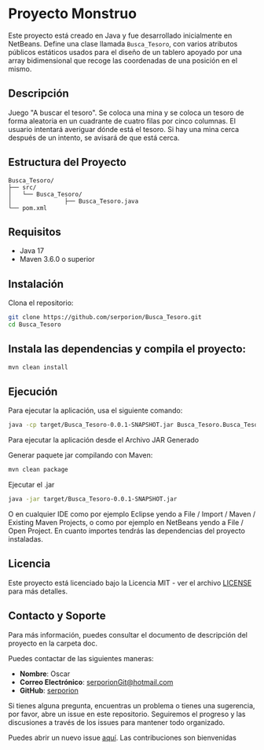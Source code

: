 # Proyecto Monstruo

Este proyecto está creado en Java y fue desarrollado inicialmente en NetBeans. Define una clase llamada `Busca_Tesoro`, con varios atributos públicos estáticos usados para el diseño de un tablero apoyado por una array bidimensional que recoge las coordenadas de una posición en el mismo.

## Descripción

Juego "A buscar el tesoro". Se coloca una mina y se coloca un tesoro de forma aleatoria en un cuadrante de cuatro filas por cinco columnas. El usuario intentará averiguar dónde está el tesoro. Si hay una mina cerca después de un intento, se avisará de que está cerca.

## Estructura del Proyecto

```plaintext
Busca_Tesoro/
├── src/
│   └── Busca_Tesoro/
│               ├── Busca_Tesoro.java
└── pom.xml
```


## Requisitos
- Java 17
- Maven 3.6.0 o superior


## Instalación
Clona el repositorio:

```sh
git clone https://github.com/serporion/Busca_Tesoro.git
cd Busca_Tesoro
```

## Instala las dependencias y compila el proyecto:

```sh
mvn clean install
```

## Ejecución
Para ejecutar la aplicación, usa el siguiente comando:

```sh
java -cp target/Busca_Tesoro-0.0.1-SNAPSHOT.jar Busca_Tesoro.Busca_Tesoro
```

Para ejecutar la aplicación desde el Archivo JAR Generado

Generar paquete jar compilando con Maven:
  
```sh   
mvn clean package
```
Ejecutar el .jar
```sh   
java -jar target/Busca_Tesoro-0.0.1-SNAPSHOT.jar
```

O en cualquier IDE como por ejemplo Eclipse yendo a File / Import / Maven / Existing Maven Projects, o como por ejemplo en NetBeans yendo a File / Open Project. En cuanto importes tendrás las dependencias del proyecto instaladas.

## Licencia

Este proyecto está licenciado bajo la Licencia MIT - ver el archivo [LICENSE](LICENSE) para más detalles.



## Contacto y Soporte

Para más información, puedes consultar el documento de descripción del proyecto en la carpeta doc.

Puedes contactar de las siguientes maneras:

- **Nombre**: Oscar
- **Correo Electrónico**: [serporionGit@hotmail.com](mailto:serporionGit@hotmail.com)
- **GitHub**: [serporion](https://github.com/serporion)


Si tienes alguna pregunta, encuentras un problema o tienes una sugerencia, por favor, abre un issue en este repositorio. Seguiremos el progreso y las discusiones a través de los issues para mantener todo organizado.

Puedes abrir un nuevo issue [aquí](https://github.com/serporion/Busca_Tesoro/issues/new). Las contribuciones son bienvenidas
